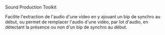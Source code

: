 Sound Production Toolkit

Facilite l'extraction de l'audio d'une video en y ajouant un bip de synchro au début, ou permet de remplacer l'audio d'une vidéo, par lot d'audio, en détectant la présence ou non d'un bip de synchro au début.
